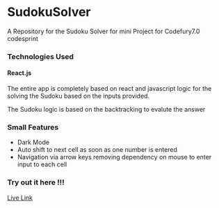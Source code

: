 # SudokuSolver
A Repository for the Sudoku Solver for mini Project for Codefury7.0 codesprint

### Technologies Used 
#### React.js  
The entire app is completely based on react and javascript logic for the solving the Sudoku based on the inputs provided.

The Sudoku logic is based on the backtracking to evalute the answer 

### Small Features 
* Dark Mode
* Auto shift to next cell as soon as one number is entered
* Navigation via arrow keys removing dependency on mouse to enter input to each cell
   
### Try out it here !!!
[Live Link ](https://sudoku-solver-2-n2z6gh8ml-gowdaganesh005s-projects.vercel.app)
